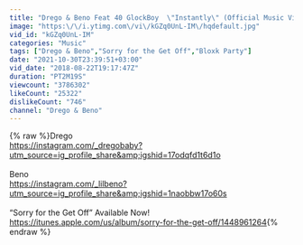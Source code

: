 ```yaml
---
title: "Drego & Beno Feat 40 GlockBoy  \"Instantly\" (Official Music Video)"
image: "https:\/\/i.ytimg.com\/vi\/kGZq0UnL-IM\/hqdefault.jpg"
vid_id: "kGZq0UnL-IM"
categories: "Music"
tags: ["Drego & Beno","Sorry for the Get Off","Bloxk Party"]
date: "2021-10-30T23:39:51+03:00"
vid_date: "2018-08-22T19:17:47Z"
duration: "PT2M19S"
viewcount: "3786302"
likeCount: "25322"
dislikeCount: "746"
channel: "Drego & Beno"
---
```

{% raw %}Drego<br /><a rel="nofollow" target="blank" href="https://instagram.com/_dregobaby?utm_source=ig_profile_share&amp;igshid=17odqfd1t6d1o">https://instagram.com/_dregobaby?utm_source=ig_profile_share&amp;igshid=17odqfd1t6d1o</a><br /><br />Beno<br /><a rel="nofollow" target="blank" href="https://instagram.com/_lilbeno?utm_source=ig_profile_share&amp;igshid=1naobbw17o60s">https://instagram.com/_lilbeno?utm_source=ig_profile_share&amp;igshid=1naobbw17o60s</a><br /><br />“Sorry for the Get Off” Available Now!<br /><a rel="nofollow" target="blank" href="https://itunes.apple.com/us/album/sorry-for-the-get-off/1448961264">https://itunes.apple.com/us/album/sorry-for-the-get-off/1448961264</a>{% endraw %}
